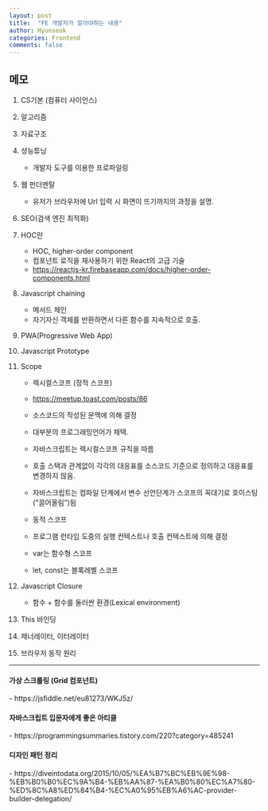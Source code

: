 ```yaml
---
layout: post
title:  "FE 개발자가 알아야하는 내용"
author: Hyunseok
categories: Frontend
comments: false
---
```


<h2>메모</h2>

1. CS기본 (컴퓨터 사이언스)
2. 알고리즘
3. 자료구조
4. 성능튜닝
    - 개발자 도구를 이용한 프로파일링
5. 웹 펀더멘탈
    - 유저가 브라우저에 Url 입력 시 화면이 뜨기까지의 과정을 설명.
6. SEO(검색 엔진 최적화)
7. HOC란
    - HOC, higher-order component
    - 컴포넌트 로직을 재사용하기 위한 React의 고급 기술
    - https://reactjs-kr.firebaseapp.com/docs/higher-order-components.html
8. Javascript chaining
    - 메서드 체인
    - 자기자신 객체를 반환하면서 다른 함수를 지속적으로 호출.
9. PWA(Progressive Web App)
10. Javascript Prototype
11. Scope
    - 렉시컬스코프 (정적 스코프)
    - https://meetup.toast.com/posts/86
    - 소스코드의 작성된 문맥에 의해 결정
    - 대부분의 프로그래밍언어가 채택.
    - 자바스크립트는 렉시컬스코프 규칙을 따름
    - 호출 스택과 관계없이 각각의 대응표를 소스코드 기준으로 정의하고 대응표를 변경하지 않음.
    - 자바스크립트는 컴파일 단계에서 변수 선언단계가 스코프의 꼭대기로 호이스팅("끌어올림”)됨

    - 동적 스코프
    - 프로그램 런타임 도중의 실행 컨텍스트나 호출 컨텍스트에 의해 결정

    - var는 함수형 스코프
    - let, const는 블록레벨 스코프

12. Javascript Closure
    - 함수 + 함수를 둘러싼 환경(Lexical environment)
13. This 바인딩
14. 제너레이터, 이터레이터
15. 브라우저 동작 원리

---

<h4>가상 스크롤링 (Grid 컴포넌트)</h4>
- https://jsfiddle.net/eu81273/WKJ5z/

<h4>자바스크립트 입문자에게 좋은 아티클</h4>
- https://programmingsummaries.tistory.com/220?category=485241

<h4>디자인 패턴 정리</h4>
- https://diveintodata.org/2015/10/05/%EA%B7%BC%EB%9E%98-%EB%B0%B0%EC%9A%B4-%EB%AA%87-%EA%B0%80%EC%A7%80-%ED%8C%A8%ED%84%B4-%EC%A0%95%EB%A6%AC-provider-builder-delegation/